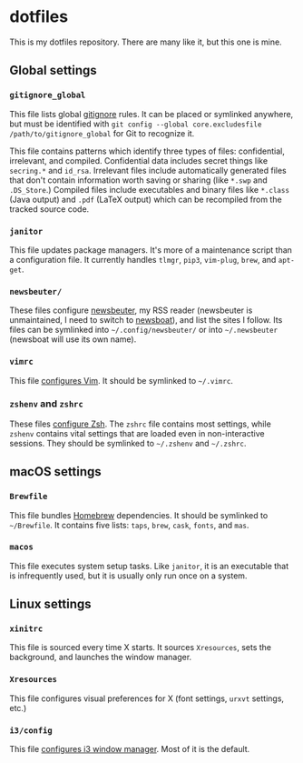 # dotfiles

This is my dotfiles repository. There are many like it, but this one is mine.

## Global settings

### `gitignore_global`

This file lists global [gitignore](https://git-scm.com/docs/gitignore) rules.
It can be placed or symlinked anywhere, but must be identified with `git config
--global core.excludesfile /path/to/gitignore_global` for Git to recognize it.

This file contains patterns which identify three types of files: confidential,
irrelevant, and compiled. Confidential data includes secret things like
`secring.*` and `id_rsa`. Irrelevant files include automatically generated
files that don't contain information worth saving or sharing (like `*.swp` and
`.DS_Store`.) Compiled files include executables and binary files like
`*.class` (Java output) and `.pdf` (LaTeX output) which can be recompiled from
the tracked source code.

### `janitor`

This file updates package managers. It's more of a maintenance script than a
configuration file. It currently handles `tlmgr`, `pip3`, `vim-plug`, `brew`,
and `apt-get`.

### `newsbeuter/`

These files configure [newsbeuter](https://github.com/akrennmair/newsbeuter),
my RSS reader (newsbeuter is unmaintained, I need to switch to
[newsboat](https://github.com/newsboat/newsboat)), and list the sites I follow.
Its files can be symlinked into `~/.config/newsbeuter/` or into `~/.newsbeuter`
(newsboat will use its own name).

### `vimrc`

This file [configures Vim](http://vimhelp.appspot.com/starting.txt.html#vimrc).
It should be symlinked to `~/.vimrc`.

### `zshenv` and `zshrc`

These files [configure
Zsh](https://wiki.archlinux.org/index.php/Zsh#Configure_Zsh). The `zshrc` file
contains most settings, while `zshenv` contains vital settings that are loaded
even in non-interactive sessions. They should be symlinked to `~/.zshenv` and
`~/.zshrc`.

## macOS settings

### `Brewfile`

This file bundles [Homebrew](https://brew.sh/) dependencies. It should be
symlinked to `~/Brewfile`. It contains five lists: `taps`, `brew`, `cask`,
`fonts`, and `mas`.

### `macos`

This file executes system setup tasks. Like `janitor`, it is an executable that
is infrequently used, but it is usually only run once on a system.

## Linux settings

### `xinitrc`

This file is sourced every time X starts. It sources `Xresources`, sets the
background, and launches the window manager.

### `Xresources`

This file configures visual preferences for X (font settings, `urxvt` settings,
etc.)

### `i3/config`

This file [configures i3 window
manager](http://i3wm.org/docs/userguide.html#configuring). Most of it is the
default.
